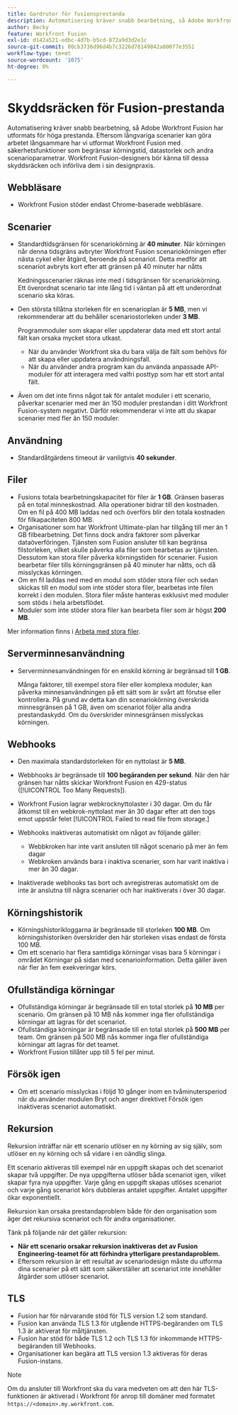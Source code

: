 ```yaml
---
title: Gardrutor för fusionsprestanda
description: Automatisering kräver snabb bearbetning, så Adobe Workfront Fusion har utformats för höga prestanda. Eftersom långvariga scenarier kan göra arbetet långsammare har vi utformat Workfront Fusion med säkerhetsfunktioner som begränsar körningstid, datastorlek och andra scenarioparametrar. Workfront Fusion-designers bör känna till dessa skyddsräcken och införliva dem i sin designpraxis.
author: Becky
feature: Workfront Fusion
exl-id: d142a521-edbc-4d7b-b5cd-872a9d3d2e1c
source-git-commit: 80cb3736d96d4b7c3226d78149842a80077e3551
workflow-type: tm+mt
source-wordcount: '1075'
ht-degree: 0%

---
```


# Skyddsräcken för Fusion-prestanda

Automatisering kräver snabb bearbetning, så Adobe Workfront Fusion har utformats för höga prestanda. Eftersom långvariga scenarier kan göra arbetet långsammare har vi utformat Workfront Fusion med säkerhetsfunktioner som begränsar körningstid, datastorlek och andra scenarioparametrar. Workfront Fusion-designers bör känna till dessa skyddsräcken och införliva dem i sin designpraxis.

## Webbläsare

* Workfront Fusion stöder endast Chrome-baserade webbläsare.

## Scenarier

* Standardtidsgränsen för scenariokörning är **40 minuter**. När körningen når denna tidsgräns avbryter Workfront Fusion scenariokörningen efter nästa cykel eller åtgärd, beroende på scenariot. Detta medför att scenariot avbryts kort efter att gränsen på 40 minuter har nåtts

  Kedningsscenarier räknas inte med i tidsgränsen för scenariokörning. Ett överordnat scenario tar inte lång tid i väntan på att ett underordnat scenario ska köras.
* Den största tillåtna storleken för en scenarioplan är **5 MB**, men vi rekommenderar att du behåller scenariostorleken under **3 MB**.

  Programmoduler som skapar eller uppdaterar data med ett stort antal fält kan orsaka mycket stora utkast.

   * När du använder Workfront ska du bara välja de fält som behövs för att skapa eller uppdatera användningsfall.
   * När du använder andra program kan du använda anpassade API-moduler för att interagera med valfri posttyp som har ett stort antal fält.

* Även om det inte finns något tak för antalet moduler i ett scenario, påverkar scenarier med mer än 150 moduler prestandan i ditt Workfront Fusion-system negativt. Därför rekommenderar vi inte att du skapar scenarier med fler än 150 moduler.

## Användning

* Standardåtgärdens timeout är vanligtvis **40 sekunder**.

<!--
* The operation timeout for calls to Adobe Workfront is **120 seconds**.
-->

## Filer

* Fusions totala bearbetningskapacitet för filer är **1 GB**. Gränsen baseras på en total minneskostnad. Alla operationer bidrar till den kostnaden. Om en fil på 400 MB laddas ned och överförs blir den totala kostnaden för filkapaciteten 800 MB.
* Organisationer som har Workfront Ultimate-plan har tillgång till mer än 1 GB filbearbetning. Det finns dock andra faktorer som påverkar dataöverföringen. Tjänsten som Fusion ansluter till kan begränsa filstorleken, vilket skulle påverka alla filer som bearbetas av tjänsten. Dessutom kan stora filer påverka körningstiden för scenarier. Fusion bearbetar filer tills körningsgränsen på 40 minuter har nåtts, och då misslyckas körningen.
* Om en fil laddas ned med en modul som stöder stora filer och sedan skickas till en modul som inte stöder stora filer, bearbetas inte filen korrekt i den modulen. Stora filer måste hanteras exklusivt med moduler som stöds i hela arbetsflödet.
* Moduler som inte stöder stora filer kan bearbeta filer som är högst **200 MB**.

Mer information finns i [Arbeta med stora filer](/help/workfront-fusion/references/scenarios/fusion-large-files.md).

## Serverminnesanvändning

* Serverminnesanvändningen för en enskild körning är begränsad till **1 GB**.

  Många faktorer, till exempel stora filer eller komplexa moduler, kan påverka minnesanvändningen på ett sätt som är svårt att förutse eller kontrollera. På grund av detta kan din scenariokörning överskrida minnesgränsen på 1 GB, även om scenariot följer alla andra prestandaskydd. Om du överskrider minnesgränsen misslyckas körningen.

## Webhooks

* Den maximala standardstorleken för en nyttolast är **5 MB**.
* Webbhooks är begränsade till **100 begäranden per sekund**. När den här gränsen har nåtts skickar Workfront Fusion en 429-status ([!UICONTROL Too Many Requests]).
* Workfront Fusion lagrar webkrocknyttolaster i 30 dagar. Om du får åtkomst till en webkrok-nyttolast mer än 30 dagar efter att den togs emot uppstår felet [!UICONTROL Failed to read file from storage.]
* Webhooks inaktiveras automatiskt om något av följande gäller:

   * Webbkroken har inte varit ansluten till något scenario på mer än fem dagar
   * Webkroken används bara i inaktiva scenarier, som har varit inaktiva i mer än 30 dagar.

* Inaktiverade webhooks tas bort och avregistreras automatiskt om de inte är anslutna till några scenarier och har inaktiverats i över 30 dagar.

## Körningshistorik

* Körningshistorikloggarna är begränsade till storleken **100 MB**. Om körningshistoriken överskrider den här storleken visas endast de första 100 MB.
* Om ett scenario har flera samtidiga körningar visas bara 5 körningar i området Körningar på sidan med scenarioinformation. Detta gäller även när fler än fem exekveringar körs.

## Ofullständiga körningar

* Ofullständiga körningar är begränsade till en total storlek på **10 MB** per scenario. Om gränsen på 10 MB nås kommer inga fler ofullständiga körningar att lagras för det scenariot.
* Ofullständiga körningar är begränsade till en total storlek på **500 MB** per team. Om gränsen på 500 MB nås kommer inga fler ofullständiga körningar att lagras för det teamet.
* Workfront Fusion tillåter upp till 5 fel per minut.

## Försök igen

* Om ett scenario misslyckas i följd 10 gånger inom en tvåminutersperiod när du använder modulen Bryt och anger direktivet Försök igen inaktiveras scenariot automatiskt.

## Rekursion

Rekursion inträffar när ett scenario utlöser en ny körning av sig själv, som utlöser en ny körning och så vidare i en oändlig slinga.

Ett scenario aktiveras till exempel när en uppgift skapas och det scenariot skapar två uppgifter. De nya uppgifterna utlöser båda scenariot igen, vilket skapar fyra nya uppgifter. Varje gång en uppgift skapas utlöses scenariot och varje gång scenariot körs dubbleras antalet uppgifter. Antalet uppgifter ökar exponentiellt.

Rekursion kan orsaka prestandaproblem både för den organisation som äger det rekursiva scenariot och för andra organisationer.

Tänk på följande när det gäller rekursion:

* **När ett scenario orsakar rekursion inaktiveras det av Fusion Engineering-teamet för att förhindra ytterligare prestandaproblem.**
* Eftersom rekursion är ett resultat av scenariodesign måste du utforma dina scenarier på ett sätt som säkerställer att scenariot inte innehåller åtgärder som utlöser scenariot.

## TLS

* Fusion har för närvarande stöd för TLS version 1.2 som standard.
* Fusion kan använda TLS 1.3 för utgående HTTPS-begäranden om TLS 1.3 är aktiverat för måltjänsten.
* Fusion har stöd för både TLS 1.2 och TLS 1.3 för inkommande HTTPS-begäranden till Webhooks.
* Organisationer kan begära att TLS version 1.3 aktiveras för deras Fusion-instans.

>[!NOTE]
>
> Om du ansluter till Workfront ska du vara medveten om att den här TLS-funktionen är aktiverad i Workfront för anrop till domäner med formatet `https://<domain>.my.workfront.com`.
